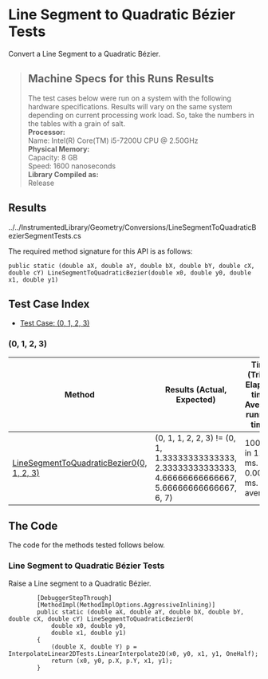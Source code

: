 # Line Segment to Quadratic Bézier Tests

Convert a Line Segment to a Quadratic Bézier.

> ## Machine Specs for this Runs Results
> The test cases below were run on a system with the following hardware specifications. Results will vary on the same system depending on current processing work load. So, take the numbers in the tables with a grain of salt.  
> **Processor:**  
> Name: Intel(R) Core(TM) i5-7200U CPU @ 2.50GHz  
  > **Physical Memory:**  
> Capacity: 8 GB  
> Speed: 1600 nanoseconds  
  > **Library Compiled as:**  
> Release  

## Results

../../InstrumentedLibrary/Geometry/Conversions/LineSegmentToQuadraticBezierSegmentTests.cs

The required method signature for this API is as follows:

```CSharp
public static (double aX, double aY, double bX, double bY, double cX, double cY) LineSegmentToQuadraticBezier(double x0, double y0, double x1, double y1)
```

## Test Case Index

- [Test Case: (0, 1, 2, 3)](#0,-1,-2,-3)

### (0, 1, 2, 3)

| Method | Results (Actual, Expected) | Time (Trials, Elapsed time, Average running time) | Notes |
|---|---|---|---|
| [LineSegmentToQuadraticBezier0(0, 1, 2, 3)](#Line-Segment-to-Quadratic-Bézier-Tests) | (0, 1, 1, 2, 2, 3) != (0, 1, 1.33333333333333, 2.33333333333333, 4.66666666666667, 5.66666666666667, 6, 7) | 10000 in 12 ms. 0.0012 ms. average |  |

## The Code

The code for the methods tested follows below.

### Line Segment to Quadratic Bézier Tests

Raise a Line segment to a Quadratic Bézier.  

```CSharp
        [DebuggerStepThrough]
        [MethodImpl(MethodImplOptions.AggressiveInlining)]
        public static (double aX, double aY, double bX, double bY, double cX, double cY) LineSegmentToQuadraticBezier0(
            double x0, double y0,
            double x1, double y1)
        {
            (double X, double Y) p = InterpolateLinear2DTests.LinearInterpolate2D(x0, y0, x1, y1, OneHalf);
            return (x0, y0, p.X, p.Y, x1, y1);
        }
```

